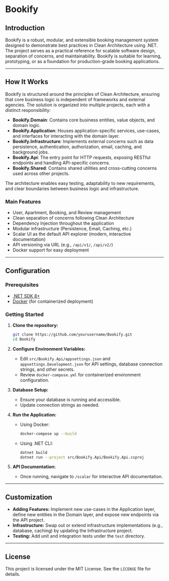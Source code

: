 # Bookify

## Introduction

Bookify is a robust, modular, and extensible booking management system designed to demonstrate best practices in Clean Architecture using .NET. The project serves as a practical reference for scalable software design, separation of concerns, and maintainability. Bookify is suitable for learning, prototyping, or as a foundation for production-grade booking applications.

---

## How It Works

Bookify is structured around the principles of Clean Architecture, ensuring that core business logic is independent of frameworks and external agencies. The solution is organized into multiple projects, each with a distinct responsibility:

- **Bookify.Domain**: Contains core business entities, value objects, and domain logic.
- **Bookify.Application**: Houses application-specific services, use-cases, and interfaces for interacting with the domain layer.
- **Bookify.Infrastructure**: Implements external concerns such as data persistence, authentication, authorization, email, caching, and background jobs.
- **Bookify.Api**: The entry point for HTTP requests, exposing RESTful endpoints and handling API-specific concerns.
- **Bookify.Shared**: Contains shared utilities and cross-cutting concerns used across other projects.

The architecture enables easy testing, adaptability to new requirements, and clear boundaries between business logic and infrastructure.

### Main Features

- User, Apartment, Booking, and Review management
- Clean separation of concerns following Clean Architecture
- Dependency Injection throughout the application
- Modular infrastructure (Persistence, Email, Caching, etc.)
- Scalar UI as the default API explorer (modern, interactive documentation)
- API versioning via URL (e.g., `/api/v1/`, `/api/v2/`)
- Docker support for easy deployment

---

## Configuration

### Prerequisites

- [.NET SDK 8+](https://dotnet.microsoft.com/download)
- [Docker](https://www.docker.com/) (for containerized deployment)

### Getting Started

1. **Clone the repository:**
   ```bash
   git clone https://github.com/yourusername/Bookify.git
   cd Bookify
   ```

2. **Configure Environment Variables:**
   - Edit `src/Bookify.Api/appsettings.json` and `appsettings.Development.json` for API settings, database connection strings, and other secrets.
   - Review `docker-compose.yml` for containerized environment configuration.

3. **Database Setup:**
   - Ensure your database is running and accessible.
   - Update connection strings as needed.

4. **Run the Application:**
   - Using Docker:
     ```bash
     docker-compose up --build
     ```
   - Using .NET CLI:
     ```bash
     dotnet build
     dotnet run --project src/Bookify.Api/Bookify.Api.csproj
     ```

5. **API Documentation:**
   - Once running, navigate to `/scalar` for interactive API documentation.

---

## Customization

- **Adding Features:** Implement new use-cases in the Application layer, define new entities in the Domain layer, and expose new endpoints via the API project.
- **Infrastructure:** Swap out or extend infrastructure implementations (e.g., database, caching) by updating the Infrastructure project.
- **Testing:** Add unit and integration tests under the `test` directory.

---

## License

This project is licensed under the MIT License. See the `LICENSE` file for details.

